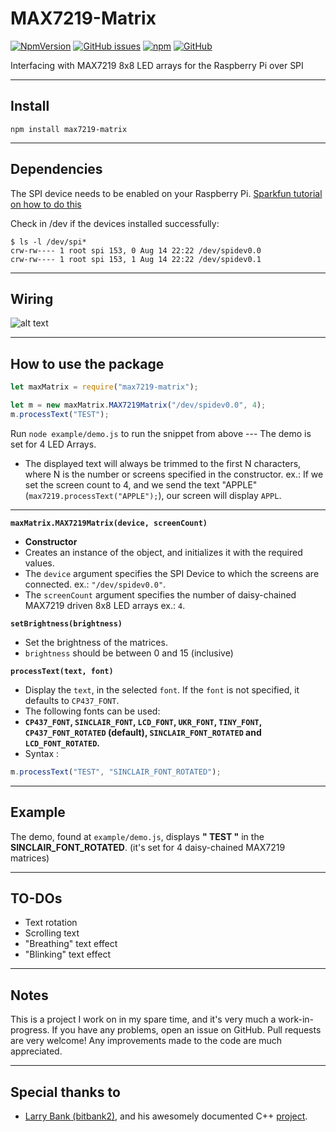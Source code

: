 # MAX7219-Matrix

[![NpmVersion](https://img.shields.io/npm/v/max7219-matrix.svg)](https://www.npmjs.com/package/max7219-matrix)
[![GitHub issues](https://img.shields.io/github/issues/heunetik/max7219-matrix.svg)](https://github.com/heunetik/MAX7219-Matrix/issues)
[![npm](https://img.shields.io/npm/dw/max7219-matrix.svg)](https://www.npmjs.com/package/max7219-matrix)
[![GitHub](https://img.shields.io/github/license/heunetik/max7219-matrix.svg)](https://github.com/heunetik/MAX7219-Matrix/blob/master/LICENSE)

Interfacing with MAX7219 8x8 LED arrays for the Raspberry Pi over SPI
___
## Install
``npm install max7219-matrix``
___
## Dependencies
The SPI device needs to be enabled on your Raspberry Pi.
[Sparkfun tutorial on how to do this](https://learn.sparkfun.com/tutorials/raspberry-pi-spi-and-i2c-tutorial#spi-on-pi)  

Check in /dev if the devices installed successfully:
```shell
$ ls -l /dev/spi*
crw-rw---- 1 root spi 153, 0 Aug 14 22:22 /dev/spidev0.0
crw-rw---- 1 root spi 153, 1 Aug 14 22:22 /dev/spidev0.1
```
___
## Wiring
![alt text](https://i.imgur.com/N8GwqnK.png "Wiring the MAX7219 to the Raspberry Pi")
___
## How to use the package

```javascript
let maxMatrix = require("max7219-matrix");

let m = new maxMatrix.MAX7219Matrix("/dev/spidev0.0", 4);
m.processText("TEST");
```
Run `node example/demo.js` to run the snippet from above
--- The demo is set for 4 LED Arrays.

* The displayed text will always be trimmed to the first N characters, where N is the number or screens specified in the constructor. ex.: 
If we set the screen count to 4, and we send the text "APPLE" (`max7219.processText("APPLE");`), our screen will display `APPL`.
___
__**`maxMatrix.MAX7219Matrix(device, screenCount)`**__

* __**Constructor**__
* Creates an instance of the object, and initializes it with the required values.
* The `device` argument specifies the SPI Device to which the screens are connected. ex.: `"/dev/spidev0.0"`.
* The `screenCount` argument specifies the number of daisy-chained MAX7219 driven 8x8 LED arrays ex.: `4`.

__**`setBrightness(brightness)`**__

* Set the brightness of the matrices.
* `brightness` should be between 0 and 15 (inclusive)

__**`processText(text, font)`**__

* Display the `text`, in the selected `font`. If the `font` is not specified, it defaults to `CP437_FONT`.
* The following fonts can be used: 
* __`CP437_FONT`, `SINCLAIR_FONT`, `LCD_FONT`, `UKR_FONT`, `TINY_FONT`, `CP437_FONT_ROTATED` (default), `SINCLAIR_FONT_ROTATED` and `LCD_FONT_ROTATED`.__
* Syntax :
```javascript
m.processText("TEST", "SINCLAIR_FONT_ROTATED");
```
___
## Example

The demo, found at `example/demo.js`, displays __" TEST "__ in the __SINCLAIR_FONT_ROTATED__.
(it's set for 4 daisy-chained MAX7219 matrices)
___
## TO-DOs

* Text rotation
* Scrolling text
* "Breathing" text effect
* "Blinking" text effect
___
## Notes
This is a project I work on in my spare time, and it's very much a work-in-progress. If you have any problems, open an issue on GitHub.
Pull requests are very welcome! Any improvements made to the code are much appreciated.
___
## Special thanks to

* [Larry Bank (bitbank2)](https://github.com/bitbank2), and his awesomely documented C++ [project](https://github.com/bitbank2/MAX7219).
